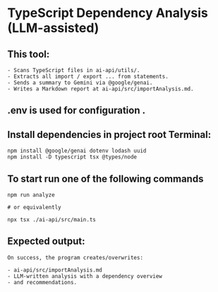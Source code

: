 # TypeScript Dependency Analysis (LLM-assisted)


## This tool:
    - Scans TypeScript files in ai-api/utils/.
    - Extracts all import / export ... from statements.
    - Sends a summary to Gemini via @google/genai.
    - Writes a Markdown report at ai-api/src/importAnalysis.md.

## .env is used for configuration .


## Install dependencies in project root Terminal:

    npm install @google/genai dotenv lodash uuid
    npm install -D typescript tsx @types/node


## To start run one of the following commands

    npm run analyze
    
    # or equivalently
    
    npx tsx ./ai-api/src/main.ts


## Expected output:
    On success, the program creates/overwrites:
    
    - ai-api/src/importAnalysis.md
    - LLM-written analysis with a dependency overview 
    - and recommendations.



